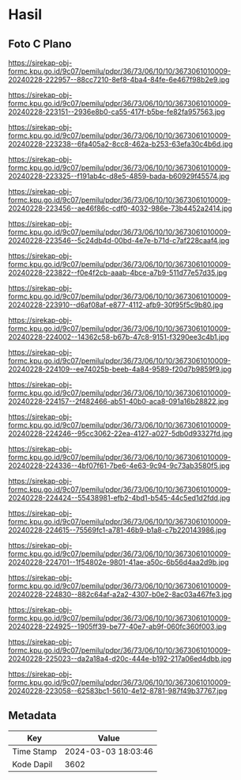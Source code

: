 # Hasil

## Foto C Plano

https://sirekap-obj-formc.kpu.go.id/9c07/pemilu/pdpr/36/73/06/10/10/3673061010009-20240228-222957--88cc7210-8ef8-4ba4-84fe-6e467f98b2e9.jpg

https://sirekap-obj-formc.kpu.go.id/9c07/pemilu/pdpr/36/73/06/10/10/3673061010009-20240228-223151--2936e8b0-ca55-417f-b5be-fe82fa957563.jpg

https://sirekap-obj-formc.kpu.go.id/9c07/pemilu/pdpr/36/73/06/10/10/3673061010009-20240228-223238--6fa405a2-8cc8-462a-b253-63efa30c4b6d.jpg

https://sirekap-obj-formc.kpu.go.id/9c07/pemilu/pdpr/36/73/06/10/10/3673061010009-20240228-223325--f191ab4c-d8e5-4859-bada-b60929f45574.jpg

https://sirekap-obj-formc.kpu.go.id/9c07/pemilu/pdpr/36/73/06/10/10/3673061010009-20240228-223456--ae46f86c-cdf0-4032-986e-73b4452a2414.jpg

https://sirekap-obj-formc.kpu.go.id/9c07/pemilu/pdpr/36/73/06/10/10/3673061010009-20240228-223546--5c24db4d-00bd-4e7e-b71d-c7af228caaf4.jpg

https://sirekap-obj-formc.kpu.go.id/9c07/pemilu/pdpr/36/73/06/10/10/3673061010009-20240228-223822--f0e4f2cb-aaab-4bce-a7b9-511d77e57d35.jpg

https://sirekap-obj-formc.kpu.go.id/9c07/pemilu/pdpr/36/73/06/10/10/3673061010009-20240228-223910--d6af08af-e877-4112-afb9-30f95f5c9b80.jpg

https://sirekap-obj-formc.kpu.go.id/9c07/pemilu/pdpr/36/73/06/10/10/3673061010009-20240228-224002--14362c58-b67b-47c8-9151-f3290ee3c4b1.jpg

https://sirekap-obj-formc.kpu.go.id/9c07/pemilu/pdpr/36/73/06/10/10/3673061010009-20240228-224109--ee74025b-beeb-4a84-9589-f20d7b9859f9.jpg

https://sirekap-obj-formc.kpu.go.id/9c07/pemilu/pdpr/36/73/06/10/10/3673061010009-20240228-224157--2f482466-ab51-40b0-aca8-091a16b28822.jpg

https://sirekap-obj-formc.kpu.go.id/9c07/pemilu/pdpr/36/73/06/10/10/3673061010009-20240228-224246--95cc3062-22ea-4127-a027-5db0d93327fd.jpg

https://sirekap-obj-formc.kpu.go.id/9c07/pemilu/pdpr/36/73/06/10/10/3673061010009-20240228-224336--4bf07f61-7be6-4e63-9c94-9c73ab3580f5.jpg

https://sirekap-obj-formc.kpu.go.id/9c07/pemilu/pdpr/36/73/06/10/10/3673061010009-20240228-224424--55438981-efb2-4bd1-b545-44c5ed1d2fdd.jpg

https://sirekap-obj-formc.kpu.go.id/9c07/pemilu/pdpr/36/73/06/10/10/3673061010009-20240228-224615--75569fc1-a781-46b9-b1a8-c7b220143986.jpg

https://sirekap-obj-formc.kpu.go.id/9c07/pemilu/pdpr/36/73/06/10/10/3673061010009-20240228-224701--1f54802e-9801-41ae-a50c-6b56d4aa2d9b.jpg

https://sirekap-obj-formc.kpu.go.id/9c07/pemilu/pdpr/36/73/06/10/10/3673061010009-20240228-224830--882c64af-a2a2-4307-b0e2-8ac03a467fe3.jpg

https://sirekap-obj-formc.kpu.go.id/9c07/pemilu/pdpr/36/73/06/10/10/3673061010009-20240228-224925--1905ff39-be77-40e7-ab9f-060fc360f003.jpg

https://sirekap-obj-formc.kpu.go.id/9c07/pemilu/pdpr/36/73/06/10/10/3673061010009-20240228-225023--da2a18a4-d20c-444e-b192-217a06ed4dbb.jpg

https://sirekap-obj-formc.kpu.go.id/9c07/pemilu/pdpr/36/73/06/10/10/3673061010009-20240228-223058--62583bc1-5610-4e12-8781-987f49b37767.jpg


## Metadata

| Key        | Value               |
| ---------- | ------------------- |
| Time Stamp | 2024-03-03 18:03:46 |
| Kode Dapil | 3602                |



